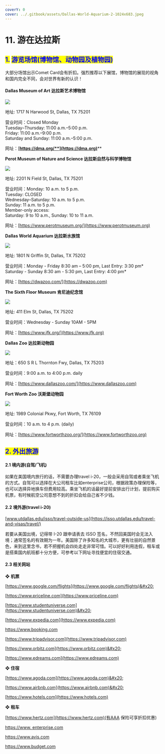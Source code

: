```yaml
---
coverY: 0
cover: ../.gitbook/assets/Dallas-World-Aquarium-2-1024x683.jpeg
---
```


# 11. 游在达拉斯

## <mark style="color:blue;">1.</mark> <mark style="color:blue;"></mark><mark style="color:blue;">**游览场馆(博物馆、动物园及植物园)**</mark>

大部分场馆出示Comet Card会有折扣。强烈推荐以下展馆，博物馆的展现的视角和国内完全不同，会对世界有新的认识！

#### **Dallas Museum of Art 达拉斯艺术博物馆**

![](../.gitbook/assets/5.jpg)

地址: 1717 N Harwood St, Dallas, TX 75201

营业时间：Closed Monday\
&#x20;                 Tuesday–Thursday: 11:00 a.m.–5:00 p.m.\
&#x20;                 Friday: 11:00 a.m.–9:00 p.m.\
&#x20;                 Saturday and Sunday: 11:00 a.m.–5:00 p.m.

网址：[**https://dma.org/**](https://dma.org)****

**Perot Museum of Nature and Science 达拉斯自然与科学博物馆**

![](../.gitbook/assets/6.jpg)

地址: 2201 N Field St, Dallas, TX 75201

营业时间：Monday: 10 a.m. to 5 p.m.\
&#x20;                 Tuesday: CLOSED\
&#x20;                 Wednesday–Saturday: 10 a.m. to 5 p.m.\
&#x20;                 Sunday: 11 a.m. to 5 p.m.\
&#x20;                 Member-only access:\
&#x20;                 Saturday: 9 to 10 a.m., Sunday: 10 to 11 a.m.

网址：[https://www.perotmuseum.org/](https://www.perotmuseum.org)

**Dallas World Aquarium 达拉斯水族馆**

![](../.gitbook/assets/7.jpg)

地址: 1801 N Griffin St, Dallas, TX 75202

营业时间：Monday - Friday 8:30 am – 5:00 pm, Last Entry: 3:30 pm\*\
&#x20;                 Saturday - Sunday 8:30 am - 5:30 pm, Last Entry: 4:00 pm\*

网址：[https://dwazoo.com/](https://dwazoo.com)

**The Sixth Floor Museum 肯尼迪纪念馆**

![](../.gitbook/assets/8.jpg)

地址: 411 Elm St, Dallas, TX 75202

营业时间：Wednesday - Sunday 10AM - 5PM

网址：[https://www.jfk.org/](https://www.jfk.org)

**Dallas Zoo 达拉斯动物园**

![](../.gitbook/assets/9.jpg)

地址：650 S R L Thornton Fwy, Dallas, TX 75203

营业时间：9:00 a.m. to 4:00 p.m. daily

网址：[https://www.dallaszoo.com/](https://www.dallaszoo.com)

**Fort Worth Zoo 沃斯堡动物园**

![](../.gitbook/assets/10.jpg)

地址: 1989 Colonial Pkwy, Fort Worth, TX 76109

营业时间：10 a.m. to 4 p.m. (daily)

网址：[https://www.fortworthzoo.org/](https://www.fortworthzoo.org)

## <mark style="color:blue;">**2. 外出旅游**</mark>

#### **2.1 境内游(自驾/飞机)**

如果在美国境内旅行的话，不需要办理travel i-20，一般会采用自驾或者乘坐飞机的方式。自驾可以选择在大公司租车比如enterprise公司，根据政策办理保险等，也可以选择异地换车但费用较高。乘坐飞机的话最好提前安排出行计划，提前购买机票，有时候航空公司意想不到的折扣会给自己省不少钱。&#x20;

#### **2.2 境外游(travel i-20)**

&#x20;[www.utdallas.edu/isso/travel-outside-us](https://isso.utdallas.edu/travel-and-visas/travel/)

若要从美国出境，记得带 I-20 跟申请表去 ISSO 签名，不然回美国时会无法入境；通常签名的有效期为一年。美国除了许多知名的大城市，更有壮丽的自然景色，来到这里念书，若不把握机会四处走走非常可惜。可以好好利用连假，租车或是搭乘国内航班都十分方便，可参考以下网址寻找便宜的住宿交通。

#### 2.3 相关网站

**❖ 机票**

[https://www.google.com/flights](https://www.google.com/flights)&#x20;

[https://www.priceline.com](https://www.priceline.com)

[https://www.studentuniverse.com](https://www.studentuniverse.com)&#x20;

[https://www.expedia.com](https://www.expedia.com)

[https://www.booking.com ](https://www.booking.com)

[https://www.tripadvisor.com](https://www.tripadvisor.com)

[https://www.orbitz.com](https://www.orbitz.com)&#x20;

[https://www.edreams.com](https://www.edreams.com)

**❖ 住宿**

[https://www.agoda.com](https://www.agoda.com)&#x20;

[https://www.airbnb.com](https://www.airbnb.com)&#x20;

[https://www.hotels.com](https://www.hotels.com)

**❖ 租车**

[https://www.hertz.com](https://www.hertz.com)(有AAA 保险可享折扣优惠)&#x20;

[https://www. enterprise.com](https://www.enterprise.com)

[https://www.avis.com ](https://www.avis.com/en/home)

[https://www.budget.com ](https://www.budget.com/en/home)
